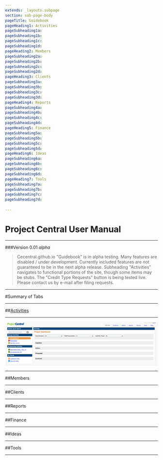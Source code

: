 ```yaml
---
extends: _layouts.subpage
section: sub-page-body
pageTitle: Guidebook
pageHeading1: Activities
pageSubheading1a:
pageSubheading1b:
pageSubheading1c:
pageSubheading1d:
pageHeading2: Members
pageSubheading2a:
pageSubheading2b:
pageSubheading2c:
pageSubheading2d:
pageHeading3: Clients
pageSubheading3a:
pageSubheading3b:
pageSubheading3c:
pageSubheading3d:
pageHeading4: Reports
pageSubheading4a:
pageSubheading4b:
pageSubheading4c:
pageSubheading4d:
pageHeading5: Finance
pageSubheading5a:
pageSubheading5b:
pageSubheading5c:
pageSubheading5d:
pageHeading6: Ideas
pageSubheading6a:
pageSubheading6b:
pageSubheading6c:
pageSubheading6d:
pageHeading7: Tools
pageSubheading7a:
pageSubheading7b:
pageSubheading7c:
pageSubheading7d:

---
```


# Project Central User Manual

---

###Version 0.01 _alpha_

>Cecentral.github.io "Guidebook" is in alpha testing. Many features are disabled / under development. Currently included features are not guaranteed to be in the next alpha release. Subheading "Activities" navigates to functional portions of the site, though some items may be stubs. The "Credit Type Requests" button is being tested live. Please contact us by e-mail after filing requests.

---

#Summary of Tabs

---

##[Activities](/activities)

---

[![image of Activities Tab](../img/activity/ActivitiesTab.png)](/activities)

---

##Members

---

##Clients

---

##Reports

---

##Finance

---

##Ideas

---

##Tools

---
